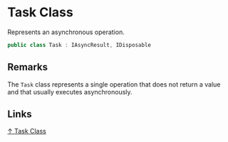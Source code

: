 # Task Class

Represents an asynchronous operation.

```csharp
public class Task : IAsyncResult, IDisposable
```

## Remarks

The `Task` class represents a single operation that does not return a value and that usually executes asynchronously.

## Links

[↑ Task Class](https://docs.microsoft.com/en-us/dotnet/api/system.threading.tasks.task)
